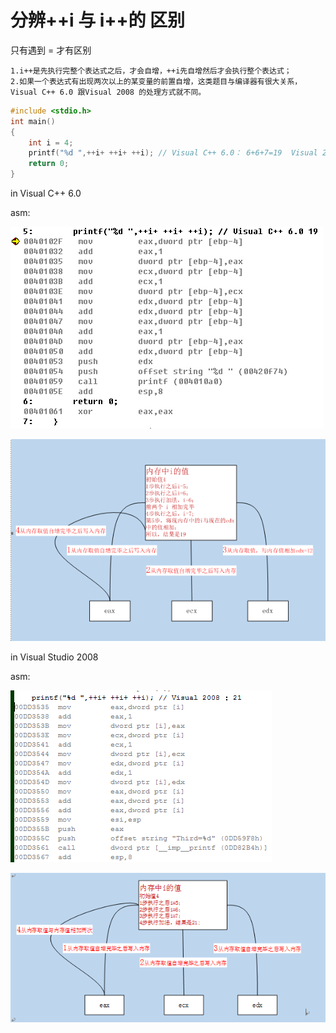 ﻿
# 分辨++i  与 i++的 区别  

只有遇到 = 才有区别

```
1.i++是先执行完整个表达式之后，才会自增，++i先自增然后才会执行整个表达式；
2.如果一个表达式有出现两次以上的某变量的前置自增，这类题目与编译器有很大关系，Visual C++ 6.0 跟Visual 2008 的处理方式就不同。

```

```cpp
#include <stdio.h>
int main()
{
	int i = 4;
	printf("%d ",++i+ ++i+ ++i); // Visual C++ 6.0： 6+6+7=19  Visual 2008：7+7+7=21
	return 0;
}

```

in Visual C++ 6.0

asm:

![](pics/cpp_i++_++i_vc6_asm.png)

![](pics/cpp_i++_++i_vc6_asm_tu.png)

in Visual Studio 2008

asm:

![](pics/cpp_i++_++i_vs2008_asm.png)

![](pics/cpp_i++_++i_vs2008_asm_tu.png)
